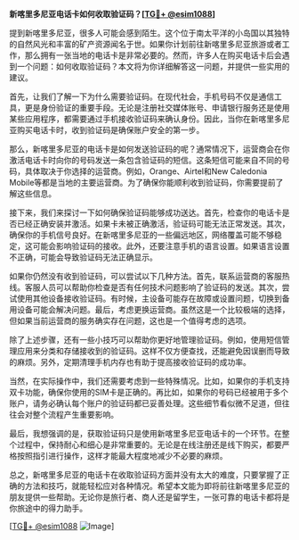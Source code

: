 **新喀里多尼亚电话卡如何收取验证码？[[TG💪+ @esim1088](https://t.me/s/esim1088)]**

提到新喀里多尼亚，很多人可能会感到陌生。这个位于南太平洋的小岛国以其独特的自然风光和丰富的矿产资源闻名于世。如果你计划前往新喀里多尼亚旅游或者工作，那么拥有一张当地的电话卡是非常必要的。然而，许多人在购买电话卡后会遇到一个问题：如何收取验证码？本文将为你详细解答这一问题，并提供一些实用的建议。

首先，让我们了解一下为什么需要验证码。在现代社会，手机号码不仅是通信工具，更是身份验证的重要手段。无论是注册社交媒体账号、申请银行服务还是使用某些应用程序，都需要通过手机接收验证码来确认身份。因此，当你在新喀里多尼亚购买电话卡时，收到验证码是确保账户安全的第一步。

那么，新喀里多尼亚的电话卡是如何发送验证码的呢？通常情况下，运营商会在你激活电话卡时向你的号码发送一条包含验证码的短信。这条短信可能来自不同的号码，具体取决于你选择的运营商。例如，Orange、Airtel和New Caledonia Mobile等都是当地的主要运营商。为了确保你能顺利收到验证码，你需要提前了解这些信息。

接下来，我们来探讨一下如何确保验证码能够成功送达。首先，检查你的电话卡是否已经正确安装并激活。如果卡未被正确激活，验证码可能无法正常发送。其次，确保你的手机信号良好。在新喀里多尼亚的一些偏远地区，网络覆盖可能不够稳定，这可能会影响验证码的接收。此外，还要注意手机的语言设置。如果语言设置不正确，可能会导致验证码无法正确显示。

如果你仍然没有收到验证码，可以尝试以下几种方法。首先，联系运营商的客服热线。客服人员可以帮助你检查是否有任何技术问题影响了验证码的发送。其次，尝试使用其他设备接收验证码。有时候，主设备可能存在故障或设置问题，切换到备用设备可能会解决问题。最后，考虑更换运营商。虽然这是一个比较极端的选择，但如果当前运营商的服务确实存在问题，这也是一个值得考虑的选项。

除了上述步骤，还有一些小技巧可以帮助你更好地管理验证码。例如，使用短信管理应用来分类和存储接收到的验证码。这样不仅方便查找，还能避免因误删而导致的麻烦。另外，定期清理手机内存也有助于提高接收验证码的成功率。

当然，在实际操作中，我们还需要考虑到一些特殊情况。比如，如果你的手机支持双卡功能，确保你使用的SIM卡是正确的。再比如，如果你的号码已经被用于多个账户，请务必确认每个账户的验证码都已妥善处理。这些细节看似微不足道，但往往会对整个流程产生重要影响。

最后，我想强调的是，获取验证码只是使用新喀里多尼亚电话卡的一个环节。在整个过程中，保持耐心和细心是非常重要的。无论是在线注册还是线下购买，都要严格按照指引进行操作，这样才能最大程度地减少不必要的麻烦。

总之，新喀里多尼亚的电话卡在收取验证码方面并没有太大的难度，只要掌握了正确的方法和技巧，就能轻松应对各种情况。希望本文能为即将前往新喀里多尼亚的朋友提供一些帮助。无论你是旅行者、商人还是留学生，一张可靠的电话卡都将是你旅途中的得力助手。

[[TG💪+ @esim1088](https://t.me/s/esim1088) ![Image](https://i.postimg.cc/4NQfJmqS/Snipaste-2025-05-13-00-14-12.png)]